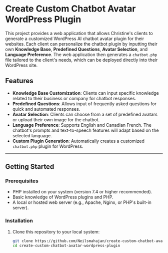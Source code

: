 # Create Custom Chatbot Avatar WordPress Plugin

This project provides a web application that allows Christine's clients to generate a customized WordPress AI chatbot avatar plugin for their websites. Each client can personalize the chatbot plugin by inputting their own **Knowledge Base**, **Predefined Questions**, **Avatar Selection**, and **Language Preference**. The web application then generates a `chatbot.php` file tailored to the client's needs, which can be deployed directly into their WordPress site.

## Features

- **Knowledge Base Customization**: Clients can input specific knowledge related to their business or company for chatbot responses.
- **Predefined Questions**: Allows input of frequently asked questions for quick and automated responses.
- **Avatar Selection**: Clients can choose from a set of predefined avatars or upload their own image for the chatbot.
- **Language Preference**: Supports English and Canadian French. The chatbot's prompts and text-to-speech features will adapt based on the selected language.
- **Custom Plugin Generation**: Automatically creates a customized `chatbot.php` plugin for WordPress.

---

## Getting Started

### Prerequisites

- PHP installed on your system (version 7.4 or higher recommended).
- Basic knowledge of WordPress plugins and PHP.
- A local or hosted web server (e.g., Apache, Nginx, or PHP's built-in server).

### Installation

1. Clone this repository to your local system:
   ```bash
   git clone https://github.com/Neilsmahajan/create-custom-chatbot-avatar-wordpress-plugin.git
   cd create-custom-chatbot-avatar-wordpress-plugin